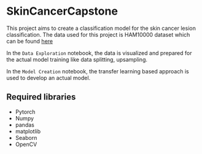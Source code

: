 # SkinCancerCapstone

This project aims to create a classification model for the skin cancer lesion classification. 
The data used for this project is HAM10000 dataset which can be found [here](https://www.kaggle.com/kmader/skin-cancer-mnist-ham10000)

In the `Data Exploration` notebook, the data is visualized and prepared for the actual model training like data splitting, upsampling.

In the `Model Creation` notebook, the transfer learning based approach is used to develop an actual model.


## Required libraries
- Pytorch
- Numpy
- pandas
- matplotlib
- Seaborn
- OpenCV
